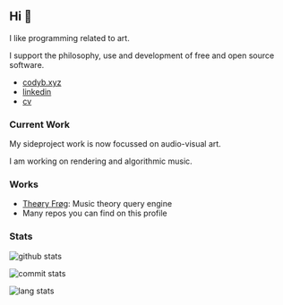 ## Hi 🐸
I like programming related to art.

I support the philosophy, use and development of free and open source software.
- [codyb.xyz](https://codyb.xyz)
- [linkedin](https://www.linkedin.com/in/codybloemhard/)
- [cv](https://codyb.xyz/cv/cody-bloemhard-cv.pdf)

### Current Work
My sideproject work is now focussed on audio-visual art.

I am working on rendering and algorithmic music.

### Works
- [Theøry Frøg](https://codyb.xyz/theory-frog.html): Music theory query engine
- Many repos you can find on this profile

### Stats
<p>
 
![github stats](https://github-readme-stats.vercel.app/api?username=codybloemhard&count_private=true&show_icons=true&theme=gruvbox)
 
![commit stats](https://github-readme-streak-stats.herokuapp.com/?user=codybloemhard&theme=gruvbox)
 
![lang stats](https://github-readme-stats.vercel.app/api/top-langs/?username=codybloemhard&layout=compact&theme=gruvbox&count_private=true&langs_count=10&exclude_repo=SFML_BezierCurves)
 
</p>
